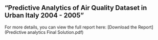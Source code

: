 ## “Predictive Analytics of Air Quality Dataset in Urban Italy 2004 - 2005”

For more details, you can view the full report here: [Download the Report](Predictive analytics Final Solution.pdf)
